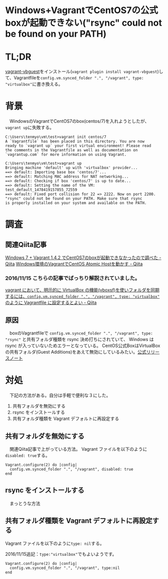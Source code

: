 <!--
id: c2bb714117c98ae979de
url: https://qiita.com/tenmyo/items/c2bb714117c98ae979de
created_at: 2016-11-06T17:25:58+09:00
updated_at: 2017-09-26T22:27:39+09:00
private: false
coediting: false
tags:
- Windows
- Vagrant
- Vagrantfile
- centos7
team: null
-->

# Windows+VagrantでCentOS7の公式boxが起動できない("rsync" could not be found on your PATH)

# TL;DR
[vagrant-vbguest](https://github.com/dotless-de/vagrant-vbguest)をインストール(`vagrant plugin install vagrant-vbguest`)して、Vagrantfileを`config.vm.synced_folder ".", "/vagrant", type: "virtualbox"`に書き換える。

# 背景
　WindowsのVagrantでCentOS7のbox(centos/7)を入れようとしたが、`vagrant up`に失敗する。

```:コマンドプロンプト
C:\Users\tenmyo\vm\test>vagrant init centos/7
A `Vagrantfile` has been placed in this directory. You are now
ready to `vagrant up` your first virtual environment! Please read
the comments in the Vagrantfile as well as documentation on
`vagrantup.com` for more information on using Vagrant.

C:\Users\tenmyo\vm\test>vagrant up
Bringing machine 'default' up with 'virtualbox' provider...
==> default: Importing base box 'centos/7'...
==> default: Matching MAC address for NAT networking...
==> default: Checking if box 'centos/7' is up to date...
==> default: Setting the name of the VM: test_default_1478419157855_72559
==> default: Fixed port collision for 22 => 2222. Now on port 2200.
"rsync" could not be found on your PATH. Make sure that rsync
is properly installed on your system and available on the PATH.
```


# 調査
## 関連Qiita記事
[Windows 7 + Vagrant 1.4.2 でCentOS7のboxが起動できなかったので調べた - Qiita](http://qiita.com/ryozi_tn/items/1edf32f9c5ef174ddd53)
[Windows環境のVagrantでCentOS Atomic Hostを動かす - Qiita](http://qiita.com/tiibun/items/7f17a2c1198f5614bf4f)

### 2016/11/15 こちらの記事でばっちり解説されていました。
[vagrant において、明示的に VirtualBox の機能(vboxsf)を使いフォルダを同期するには、`config.vm.synced_folder ".", "/vagrant", type: "virtualbox"` のように Vagrantfile に設定するとよい - Qiita](http://qiita.com/toby_net/items/6eb74471871ab9fba087)


## 原因
　boxのVagrantfileで `config.vm.synced_folder ".", "/vagrant", type: "rsync"` と共有フォルダ種類を rsync 決め打ちにされていて、 Windows は rsync が入っていないためエラーとなっている。
CentOS公式BoxはVirtualBoxの共有フォルダ(Guest Additions)をあえて無効にしているみたい。[公式リリースノート](https://seven.centos.org/2017/09/updated-centos-vagrant-images-available-v1708-01/)

# 対処
　下記の方法がある。自分は手軽で便利な３にした。

1. 共有フォルダを無効にする
2. rsync をインストールする
3. 共有フォルダ種類を Vagrant デフォルトに再設定する


## 共有フォルダを無効にする
　関連Qiita記事で上がっている方法。 Vagrant ファイルを以下のように`disabled: true`する。

```ruby:Vagrantfile
Vagrant.configure(2) do |config|
  config.vm.synced_folder ".", "/vagrant", disabled: true
end
```


## rsync をインストールする
　まっとうな方法


## 共有フォルダ種類を Vagrant デフォルトに再設定する
Vagrant ファイルを以下のように`type: nil`する。

2016/11/15追記：`type:"virtualbox"`でもよいようです。

```ruby:Vagrantfile
Vagrant.configure(2) do |config|
  config.vm.synced_folder ".", "/vagrant", type:nil
end
```
